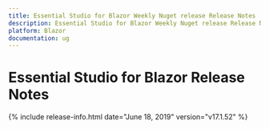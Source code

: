 ```yaml
---
title: Essential Studio for Blazor Weekly Nuget release Release Notes  
description: Essential Studio for Blazor Weekly Nuget release Release Notes  
platform: Blazor
documentation: ug
---
```


# Essential Studio for Blazor  Release Notes  

{% include release-info.html date="June 18, 2019"  version="v17.1.52" %} 

